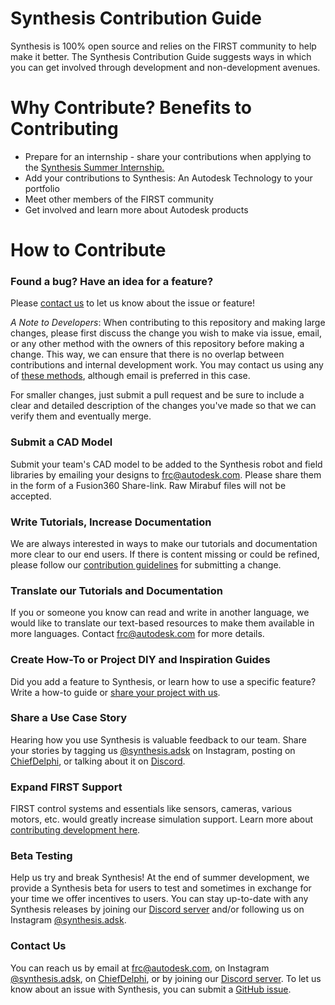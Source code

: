 # Synthesis Contribution Guide
Synthesis is 100% open source and relies on the FIRST community to help make it better. The Synthesis Contribution Guide suggests ways in which you can get involved through development and non-development avenues. 

# Why Contribute? Benefits to Contributing
* Prepare for an internship - share your contributions when applying to the [Synthesis Summer Internship.](https://synthesis.autodesk.com/internship.html)
* Add your contributions to Synthesis: An Autodesk Technology to your portfolio
* Meet other members of the FIRST community
* Get involved and learn more about Autodesk products

# How to Contribute
### Found a bug? Have an idea for a feature?
Please [contact us](#Contact-Us) to let us know about the issue or feature!

*A Note to Developers*: When contributing to this repository and making large changes, please first discuss the change you wish to make via issue, email, or any other method with the owners of this repository before making a change. This  way, we can ensure that there is no overlap between contributions and internal development work. You may contact us using any of [these methods](#Contact-Us), although email is preferred in this case.

For smaller changes, just submit a pull request and be sure to include a clear and detailed description of the changes you've made so that we can verify them and eventually merge.

### Submit a CAD Model
Submit your team's CAD model to be added to the Synthesis robot and field libraries by emailing your designs to frc@autodesk.com. Please share them in the form of a Fusion360 Share-link. Raw Mirabuf files will not be accepted.

### Write Tutorials, Increase Documentation
We are always interested in ways to make our tutorials and documentation more clear to our end users. If there is content missing or could be refined, please follow our [contribution guidelines](#How-to-Contribute) for submitting a change.

### Translate our Tutorials and Documentation
If you or someone you know can read and write in another language, we would like to translate our text-based resources to make them available in more languages. Contact frc@autodesk.com for more details.

### Create How-To or Project DIY and Inspiration Guides
Did you add a feature to Synthesis, or learn how to use a specific feature? Write a how-to guide or [share your project with us](#Contact-Us).

### Share a Use Case Story
Hearing how you use Synthesis is valuable feedback to our team. Share your stories by tagging us [@synthesis.adsk](https://www.instagram.com/synthesis.adsk/) on Instagram, posting on [ChiefDelphi](https://www.chiefdelphi.com/), or talking about it on [Discord](https://discord.gg/FuuQ9UGycM).

### Expand FIRST Support
FIRST control systems and essentials like sensors, cameras, various motors, etc. would greatly increase simulation support. Learn more about [contributing development here](#How-to-Contribute).

### Beta Testing
Help us try and break Synthesis! At the end of summer development, we provide a Synthesis beta for users to test and sometimes in exchange for your time we offer incentives to users. You can stay up-to-date with any Synthesis releases by joining our [Discord server](https://www.discord.gg/hHcF9AVgZA) and/or following us on Instagram [@synthesis.adsk](https://www.instagram.com/synthesis.adsk/).

### Contact Us
You can reach us by email at frc@autodesk.com, on Instagram [@synthesis.adsk](https://www.instagram.com/synthesis.adsk/), on [ChiefDelphi](https://www.chiefdelphi.com/), or by joining our [Discord server](https://discord.gg/FuuQ9UGycM). To let us know about an issue with Synthesis, you can submit a [GitHub issue](https://github.com/Autodesk/synthesis/issues/new/choose).

